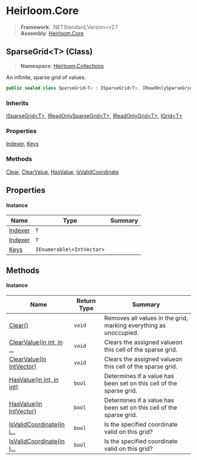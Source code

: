# Heirloom.Core

> **Framework**: .NETStandard,Version=v2.1  
> **Assembly**: [Heirloom.Core][0]

## SparseGrid\<T> (Class)

> **Namespace**: [Heirloom.Collections][0]

An infinite, sparse grid of values.

```cs
public sealed class SparseGrid<T> : ISparseGrid<T>, IReadOnlySparseGrid<T>, IReadOnlyGrid<T>, IGrid<T>
```

### Inherits

[ISparseGrid\<T>][1], [IReadOnlySparseGrid\<T>][2], [IReadOnlyGrid\<T>][3], [IGrid\<T>][4]

### Properties

[Indexer][5], [Keys][6]

### Methods

[Clear][7], [ClearValue][8], [HasValue][9], [IsValidCoordinate][10]

## Properties

#### Instance

| Name         | Type                      | Summary |
|--------------|---------------------------|---------|
| [Indexer][5] | `T`                       |         |
| [Indexer][5] | `T`                       |         |
| [Keys][6]    | `IEnumerable\<IntVector>` |         |

## Methods

#### Instance

| Name                            | Return Type | Summary                                                             |
|---------------------------------|-------------|---------------------------------------------------------------------|
| [Clear()][7]                    | `void`      | Removes all values in the grid, marking everything as unoccupied.   |
| [ClearValue(in int, in ...][8]  | `void`      | Clears the assigned valueon this cell of the sparse grid.           |
| [ClearValue(in IntVector)][8]   | `void`      | Clears the assigned valueon this cell of the sparse grid.           |
| [HasValue(in int, in int)][9]   | `bool`      | Determines if a value has been set on this cell of the sparse grid. |
| [HasValue(in IntVector)][9]     | `bool`      | Determines if a value has been set on this cell of the sparse grid. |
| [IsValidCoordinate(in i...][10] | `bool`      | Is the specified coordinate valid on this grid?                     |
| [IsValidCoordinate(in I...][10] | `bool`      | Is the specified coordinate valid on this grid?                     |

[0]: ../../Heirloom.Core.md
[1]: ISparseGrid[T].md
[2]: IReadOnlySparseGrid[T].md
[3]: IReadOnlyGrid[T].md
[4]: IGrid[T].md
[5]: SparseGrid[T]/Indexer.md
[6]: SparseGrid[T]/Keys.md
[7]: SparseGrid[T]/Clear.md
[8]: SparseGrid[T]/ClearValue.md
[9]: SparseGrid[T]/HasValue.md
[10]: SparseGrid[T]/IsValidCoordinate.md

